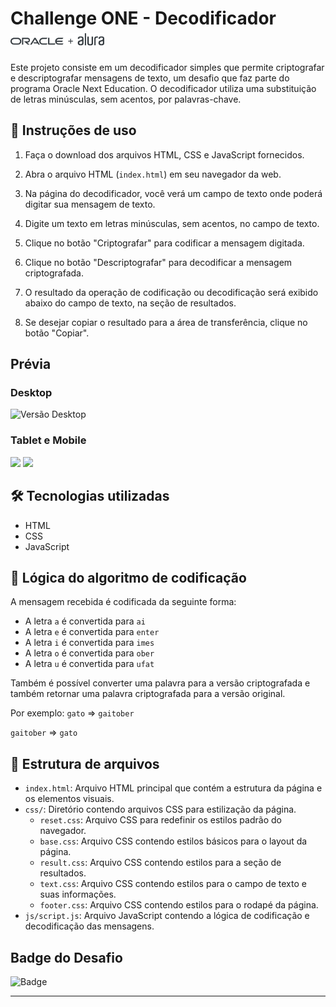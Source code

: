 # Challenge ONE - Decodificador <img src="/img/footer.svg" style="width: 150px"/>

Este projeto consiste em um decodificador simples que permite criptografar e descriptografar mensagens de texto, um desafio que faz parte do programa Oracle Next Education. O decodificador utiliza uma substituição de letras minúsculas, sem acentos, por palavras-chave.

## 📑 Instruções de uso

1. Faça o download dos arquivos HTML, CSS e JavaScript fornecidos.

2. Abra o arquivo HTML (`index.html`) em seu navegador da web.

3. Na página do decodificador, você verá um campo de texto onde poderá digitar sua mensagem de texto.

4. Digite um texto em letras minúsculas, sem acentos, no campo de texto.

5. Clique no botão "Criptografar" para codificar a mensagem digitada.

6. Clique no botão "Descriptografar" para decodificar a mensagem criptografada.

7. O resultado da operação de codificação ou decodificação será exibido abaixo do campo de texto, na seção de resultados.

8. Se desejar copiar o resultado para a área de transferência, clique no botão "Copiar".

## Prévia

### Desktop

![Versão Desktop](https://github.com/FelipeG-Almeida/decodificador/assets/73674044/9f581d9c-0625-4c18-aff5-a7b938261659)

### Tablet e Mobile

<img src="https://github.com/FelipeG-Almeida/decodificador/assets/73674044/95905cd6-00e3-419c-b020-4c290b9c6108" style="height: 530px"/>
<img src="https://github.com/FelipeG-Almeida/decodificador/assets/73674044/8a051a49-4c64-46a1-a2cd-aad762f9f110" style="height: 530px"/>

## 🛠️ Tecnologias utilizadas

- HTML
- CSS
- JavaScript

## 🔐 Lógica do algoritmo de codificação

A mensagem recebida é codificada da seguinte forma:

- A letra `a` é convertida para `ai`
- A letra `e` é convertida para `enter`
- A letra `i` é convertida para `imes`
- A letra `o` é convertida para `ober`
- A letra `u` é convertida para `ufat`

Também é possível converter uma palavra para a versão criptografada e também retornar uma palavra criptografada para a versão original.

Por exemplo:
`gato` => `gaitober`

`gaitober` => `gato`

## 📁 Estrutura de arquivos

- `index.html`: Arquivo HTML principal que contém a estrutura da página e os elementos visuais.
- `css/`: Diretório contendo arquivos CSS para estilização da página.
  - `reset.css`: Arquivo CSS para redefinir os estilos padrão do navegador.
  - `base.css`: Arquivo CSS contendo estilos básicos para o layout da página.
  - `result.css`: Arquivo CSS contendo estilos para a seção de resultados.
  - `text.css`: Arquivo CSS contendo estilos para o campo de texto e suas informações.
  - `footer.css`: Arquivo CSS contendo estilos para o rodapé da página.
- `js/script.js`: Arquivo JavaScript contendo a lógica de codificação e decodificação das mensagens.

## Badge do Desafio

![Badge](https://github.com/FelipeG-Almeida/decodificador/assets/73674044/924fdd92-d140-4f1a-948d-0ed6c5fc4716)

---
